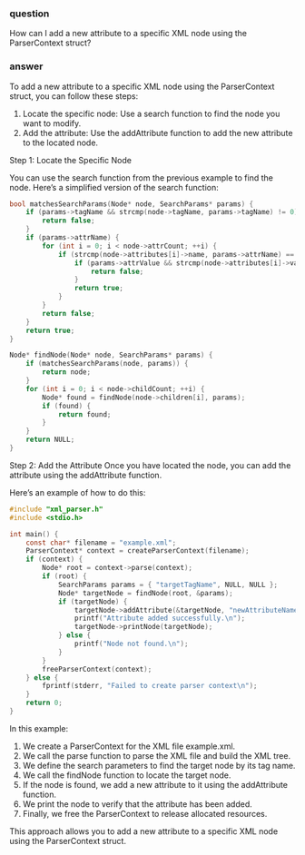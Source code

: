 ### question
How can I add a new attribute to a specific XML node using the ParserContext struct?

### answer
To add a new attribute to a specific XML node using the ParserContext struct, you can follow these steps:

1.	Locate the specific node: Use a search function to find the node you want to modify.
2.	Add the attribute: Use the addAttribute function to add the new attribute to the located node.

Step 1: Locate the Specific Node

You can use the search function from the previous example to find the node. Here’s a simplified 
version of the search function:

```c
bool matchesSearchParams(Node* node, SearchParams* params) {
    if (params->tagName && strcmp(node->tagName, params->tagName) != 0) {
        return false;
    }
    if (params->attrName) {
        for (int i = 0; i < node->attrCount; ++i) {
            if (strcmp(node->attributes[i]->name, params->attrName) == 0) {
                if (params->attrValue && strcmp(node->attributes[i]->value, params->attrValue) != 0) {
                    return false;
                }
                return true;
            }
        }
        return false;
    }
    return true;
}

Node* findNode(Node* node, SearchParams* params) {
    if (matchesSearchParams(node, params)) {
        return node;
    }
    for (int i = 0; i < node->childCount; ++i) {
        Node* found = findNode(node->children[i], params);
        if (found) {
            return found;
        }
    }
    return NULL;
}
```

Step 2: Add the Attribute
Once you have located the node, you can add the attribute using the addAttribute function. 

Here’s an example of how to do this:
```c
#include "xml_parser.h"
#include <stdio.h>

int main() {
    const char* filename = "example.xml";
    ParserContext* context = createParserContext(filename);
    if (context) {
        Node* root = context->parse(context);
        if (root) {
            SearchParams params = { "targetTagName", NULL, NULL };
            Node* targetNode = findNode(root, &params);
            if (targetNode) {
                targetNode->addAttribute(&targetNode, "newAttributeName", "newAttributeValue");
                printf("Attribute added successfully.\n");
                targetNode->printNode(targetNode);
            } else {
                printf("Node not found.\n");
            }
        }
        freeParserContext(context);
    } else {
        fprintf(stderr, "Failed to create parser context\n");
    }
    return 0;
}
```

In this example:
1.	We create a ParserContext for the XML file example.xml.
2.	We call the parse function to parse the XML file and build the XML tree.
3.	We define the search parameters to find the target node by its tag name.
4.	We call the findNode function to locate the target node.
5.	If the node is found, we add a new attribute to it using the addAttribute function.
6.	We print the node to verify that the attribute has been added.
7.	Finally, we free the ParserContext to release allocated resources.

This approach allows you to add a new attribute to a specific XML node using the ParserContext struct.


